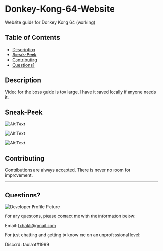 # Donkey-Kong-64-Website
Website guide for Donkey Kong 64 (working)
  
   ## Table of Contents
  * [Description](#description)
  * [Sneak-Peek](#sneak-peek)
  * [Contributing](#contributing)
  * [Questions?](#questions) 
  
  
  ## Description
Video for the boss guide is too large. I have it saved locally if anyone needs it.


  
  ## Sneak-Peek
 
  ![Alt Text](take_1.gif)
  
  ![Alt Text](take_2.gif)
  
  ![Alt Text](take_3.gif)

  
  ## Contributing
  
  Contributions are always accepted. There is never no room for improvement. 
  
  ---
  
  ## Questions?
  
  ![Developer Profile Picture](https://avatars.githubusercontent.com/u/58316986?s=460&u=b6d47b95334d6366fb3a422f40454ac40f571a9f&v=4) 
  
  For any questions, please contact me with the information below:
 
  Email: txhakli@gmail.com
  
  For just chatting and getting to know me on an unprofessional level:
  
  Discord: taulant#1999

